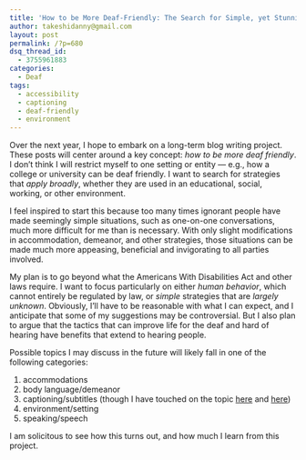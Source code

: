 ```yaml
---
title: 'How to be More Deaf-Friendly: The Search for Simple, yet Stunningly Effective Strategies'
author: takeshidanny@gmail.com
layout: post
permalink: /?p=680
dsq_thread_id:
  - 3755961883
categories:
  - Deaf
tags:
  - accessibility
  - captioning
  - deaf-friendly
  - environment
---
```

Over the next year, I hope to embark on a long-term blog writing project. These posts will center around a key concept: *how to be more deaf friendly*. I don&#8217;t think I will restrict myself to one setting or entity &#8212; e.g., how a college or university can be deaf friendly. I want to search for strategies that *apply broadly*, whether they are used in an educational, social, working, or other environment.

I feel inspired to start this because too many times ignorant people have made seemingly simple situations, such as one-on-one conversations, much more difficult for me than is necessary. With only slight modifications in accommodation, demeanor, and other strategies, those situations can be made much more appeasing, beneficial and invigorating to all parties involved.

My plan is to go beyond what the Americans With Disabilities Act and other laws require. I want to focus particularly on either *human behavior*, which cannot entirely be regulated by law, or *simple* strategies that are *largely unknown*. Obviously, I&#8217;ll have to be reasonable with what I can expect, and I anticipate that some of my suggestions may be controversial. But I also plan to argue that the tactics that can improve life for the deaf and hard of hearing have benefits that extend to hearing people.

Possible topics I may discuss in the future will likely fall in one of the following categories:

  1. accommodations
  2. body language/demeanor
  3. captioning/subtitles (though I have touched on the topic [here][1] and [here][2])
  4. environment/setting
  5. speaking/speech

I am solicitous to see how this turns out, and how much I learn from this project.

 [1]: http://seitad.wordpress.com/2012/08/23/analysis-of-accessibility-a-critical-overview-of-espns-first-take/
 [2]: http://seitad.wordpress.com/2012/08/24/united-airlines-where-are-the-captions/